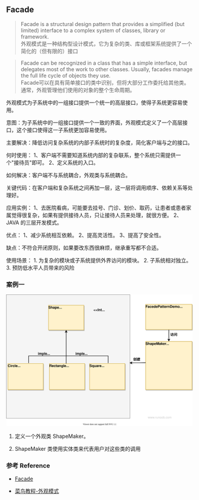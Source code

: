 ## Facade
> Facade is a structural design pattern that provides a simplified (but limited) interface to a complex system of classes, library or framework.
<br> 外观模式是一种结构型设计模式，它为复杂的类、库或框架系统提供了一个简化的（但有限的）接口

> Facade can be recognized in a class that has a simple interface, but delegates most of the work to other classes. Usually, facades manage the full life cycle of objects they use.
<br> Facade可以在具有简单接口的类中识别，但将大部分工作委托给其他类。通常，外观管理他们使用的对象的整个生命周期。

外观模式为子系统中的一组接口提供一个统一的高层接口，使得子系统更容易使用。

意图：为子系统中的一组接口提供一个一致的界面，外观模式定义了一个高层接口，这个接口使得这一子系统更加容易使用。

主要解决：降低访问复杂系统的内部子系统时的复杂度，简化客户端与之的接口。

何时使用： 1、客户端不需要知道系统内部的复杂联系，整个系统只需提供一个"接待员"即可。 2、定义系统的入口。

如何解决：客户端不与系统耦合，外观类与系统耦合。

关键代码：在客户端和复杂系统之间再加一层，这一层将调用顺序、依赖关系等处理好。

应用实例： 1、去医院看病，可能要去挂号、门诊、划价、取药，让患者或患者家属觉得很复杂，如果有提供接待人员，只让接待人员来处理，就很方便。 2、JAVA 的三层开发模式。

优点： 1、减少系统相互依赖。 2、提高灵活性。 3、提高了安全性。

缺点：不符合开闭原则，如果要改东西很麻烦，继承重写都不合适。

使用场景： 
    1. 为复杂的模块或子系统提供外界访问的模块。
    2. 子系统相对独立。 
    3. 预防低水平人员带来的风险

### 案例一

![](./facade.svg)

1. 定义一个外观类 ShapeMaker。

2. ShapeMaker 类使用实体类来代表用户对这些类的调用 


### 参考 Reference

* [ Facade ](https://refactoring.guru/design-patterns/facade)
 
* [菜鸟教程-外观模式](https://www.runoob.com/design-pattern/facade-pattern.html)

